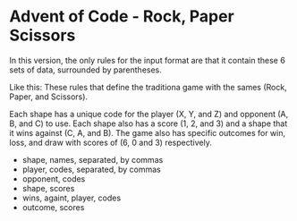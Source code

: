 # Advent of Code - Rock, Paper Scissors

In this version, the only rules for the input format are that it contain these 6 sets of data, surrounded by parentheses.

Like this: These rules that define the traditiona game with the sames (Rock, Paper, and Scissors). 

Each shape has a unique code for the player (X, Y, and Z) and opponent (A, B, and C) to use. Each shape also has a score (1, 2, and 3) and a shape that it wins against (C, A, and B). The game also has specific outcomes for win, loss, and draw with scores of (6, 0 and 3) respectively.

 - shape, names, separated, by commas
 - player, codes, separated, by commas
 - opponent, codes
 - shape, scores
 - wins, againt, player, codes
 - outcome, scores

